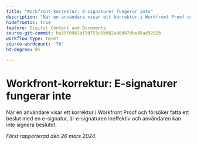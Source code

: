 ```yaml
---
title: "Workfront-korrektur: E-signaturer fungerar inte"
description: "När en användare visar ett korrektur i Workfront Proof och försöker fatta ett beslut med en e-signatur är e-signaturen ineffektiv och användaren kan inte signera beslutet."
hidefromtoc: true
feature: Digital Content and Documents
source-git-commit: ba35f0961af20753c8b902a46d47dbe45ad3262b
workflow-type: tm+mt
source-wordcount: '76'
ht-degree: 0%

---
```



# Workfront-korrektur: E-signaturer fungerar inte

<!--wf. wfp-->

När en användare visar ett korrektur i Workfront Proof och försöker fatta ett beslut med en e-signatur, är e-signaturen ineffektiv och användaren kan inte signera beslutet.

_Först rapporterad den 26 mars 2024._

